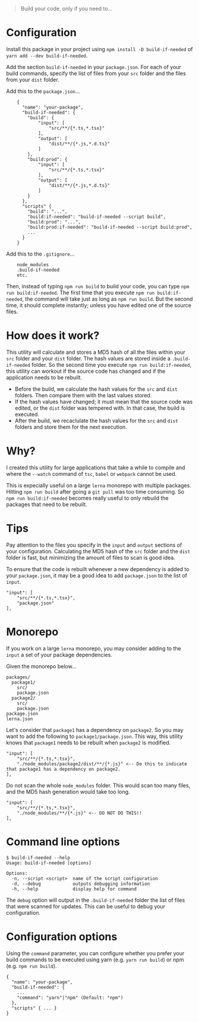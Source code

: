 > Build your code, only if you need to...

# Configuration

Install this package in your project using `npm install -D build-if-needed` of `yarn add --dev build-if-needed`.

Add the section `build-if-needed` in your `package.json`. For each of your build commands, specify the list of files from your `src` folder and the files from your `dist` folder.

Add this to the `package.json`...

        {
          "name": "your-package",
          "build-if-needed": {
            "build": {
                "input": [
                    "src/**/{*.ts,*.tsx}"
                ],
                "output": [
                    "dist/**/{*.js,*.d.ts}"
                ]
            },
            "build:prod": {
                "input": [
                    "src/**/{*.ts,*.tsx}"
                ],
                "output": [
                    "dist/**/{*.js,*.d.ts}"
                ]
            }
          },
          "scripts" {
            "build": "...",
            "build:if-needed": "build-if-needed --script build",
            "build:prod": "...",
            "build:prod:if-needed": "build-if-needed --script build:prod",
            ...
          }
        }


Add this to the `.gitignore`...

        node_modules
        .build-if-needed
        etc.

Then, instead of typing `npm run build` to build your code, you can type `npm run build:if-needed`.
The first time that you execute `npm run build:if-needed`, the command will take just as long as `npm run build`. But the second time, it should complete instantly; unless you have edited one of the source files.

# How does it work?

This utility will calculate and stores a MD5 hash of all the files within your `src` folder and your `dist` folder. The hash values are stored inside a `.build-if-needed` folder. So the second time you execute `npm run build:if-needed`, this utility can workout if the source code has changed and if the application needs to be rebuilt.

- Before the build, we calculate the hash values for the `src` and `dist` folders. Then compare them with the last values stored.
- If the hash values have changed; it must mean that the source code was edited, or the `dist` folder was tempered with. In that case, the build is executed.
- After the build, we recaclulate the hash values for the `src` and `dist` folders and store them for the next execution.

# Why?

I created this utility for large applications that take a while to compile and where the `--watch` command of `tsc`, `babel` or `webpack` cannot be used.

This is expecially useful on a large `lerna` monorepo with multiple packages. Hitting `npm run build` after going a `git pull` was too time consuming. So `npm run build:if-needed` becomes really useful to only rebuild the packages that need to be rebuilt.

# Tips

Pay attention to the files you specify in the `input` and `output` sections of your configuration. Calculating the MD5 hash of the `src` folder and the `dist` folder is fast, but minimizing the amount of files to scan is good idea.

To ensure that the code is rebuilt whenever a new dependency is added to your `package.json`, it may be a good idea to add `package.json` to the list of `input`.

    "input": [
        "src/**/{*.ts,*.tsx}",
        "package.json"
    ],

# Monorepo

If you work on a large `lerna` monorepo, you may consider adding to the `input` a set of your package dependencies.

Given the monorepo below...

    packages/
      package1/
        src/
        package.json
      package2/
        src/
        package.json
    package.json
    lerna.json

Let's consider that `package1` has a dependency on `package2`. So you may want to add the following to `package1/package.json`. This way, this utility knows that `package1` needs to be rebuilt when `package2` is modified.

    "input": [
        "src/**/{*.ts,*.tsx}",
        "./node_modules/package2/dist/**/{*.js}" <-- Do this to indicate that package1 has a dependency on package2.
    ],

Do not scan the whole `node_modules` folder. This would scan too many files, and the MD5 hash generation would take too long.

    "input": [
        "src/**/{*.ts,*.tsx}",
        "./node_modules/**/{*.js}" <-- DO NOT DO THIS!!
    ],

# Command line options

    $ build-if-needed --help
    Usage: build-if-needed [options]

    Options:
      -n, --script <script>  name of the script configuration
      -d, --debug            outputs debugging information
      -h, --help             display help for command

The `debug` option will output in the `.build-if-needed` folder the list of files that were scanned for updates. This can be useful to debug your configuration.


# Configuration options

Using the `command` parameter, you can configure whether you prefer your build commands to be executed using yarn (e.g. `yarn run build`) or npm (e.g. `npm run build`).

    {
      "name": "your-package",
      "build-if-needed": {
        ...
        "command": "yarn"|"npm" (Default: "npm")
      },
      "scripts" { ... }
    }